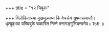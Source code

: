 +++
title = "१२ चिबुकः"

+++
विलोकितास्या मुखमुन्नमय्य किं वेधसेयं सुषमासमाप्तौ।  
धृत्युद्भवा यच्चिबुके चकास्ति निम्ने मनागङ्गुलियन्त्रणेव॥ 159 ॥  